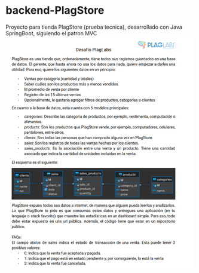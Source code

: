 # backend-PlagStore
Proyecto para tienda PlagStore (prueba tecnica), desarrollado con Java SpringBoot, siguiendo el patron MVC
![Imagen con el enunciado](https://github.com/njaragg/backend-PlagStore/blob/main/Desafio%20PlagLabs.png)
